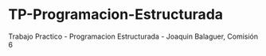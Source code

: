 # TP-Programacion-Estructurada
Trabajo Practico - Programacion Estructurada - Joaquin Balaguer, Comisión 6
